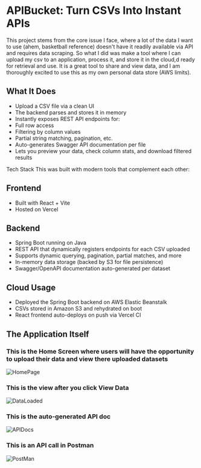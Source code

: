 # APIBucket: Turn CSVs Into Instant APIs

This project stems from the core issue I face, where a lot of the data I want to use (ahem, basketball reference) doesn't have it readily available via API and requires data scraping. So what I did was make a tool where I can upload my csv to an application, process it, and store it in the cloud,d ready for retrieval and use. It is a great tool to share and view data, and I am thoroughly excited to use this as my own personal data store (AWS limits).

## What It Does
* Upload a CSV file via a clean UI
* The backend parses and stores it in memory
* Instantly exposes REST API endpoints for:
* Full row access
* Filtering by column values
* Partial string matching, pagination, etc.
* Auto-generates Swagger API documentation per file
* Lets you preview your data, check column stats, and download filtered results

Tech Stack
This was built with modern tools that complement each other:

## Frontend
* Built with React + Vite
* Hosted on Vercel
  
## Backend
* Spring Boot running on Java
* REST API that dynamically registers endpoints for each CSV uploaded
* Supports dynamic querying, pagination, partial matches, and more
* In-memory data storage (backed by S3 for file persistence)
* Swagger/OpenAPI documentation auto-generated per dataset

## Cloud Usage
* Deployed the Spring Boot backend on AWS Elastic Beanstalk
* CSVs stored in Amazon S3 and rehydrated on boot
* React frontend auto-deploys on push via Vercel CI

## The Application Itself

### This is the Home Screen where users will have the opportunity to upload their data and view there uploaded datasets
![HomePage](https://github.com/user-attachments/assets/a0ad7f22-36e3-4021-86e9-ed4d2c892cae)
### This is the view after you click View Data
![DataLoaded](https://github.com/user-attachments/assets/3cc5855b-2dc5-4c16-8076-1ab8a873ca90)
### This is the auto-generated API doc
![APIDocs](https://github.com/user-attachments/assets/462a26c8-a202-4598-9499-dca3187700a4)
### This is an API call in Postman
![PostMan](https://github.com/user-attachments/assets/b2400cc8-7f1b-4179-b6b6-7aa9e740c755)



